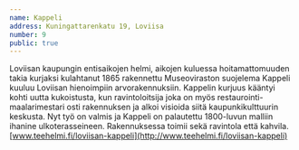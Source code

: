 ```yaml
---
name: Kappeli
address: Kuningattarenkatu 19, Loviisa
number: 9
public: true
---
```

Loviisan kaupungin entisaikojen helmi, aikojen kuluessa hoitamattomuuden takia kurjaksi kulahtanut 1865 rakennettu Museoviraston suojelema Kappeli kuuluu Loviisan hienoimpiin arvorakennuksiin. Kappelin kurjuus kääntyi kohti uutta kukoistusta, kun ravintoloitsija joka on myös restaurointi-maalarimestari osti rakennuksen ja alkoi visioida siitä kaupunkikulttuurin keskusta. Nyt työ on valmis ja Kappeli on palautettu 1800-luvun malliin ihanine ulkoterasseineen. Rakennuksessa toimii sekä ravintola että kahvila. [www.teehelmi.fi/loviisan-kappeli](http://www.teehelmi.fi/loviisan-kappeli)
